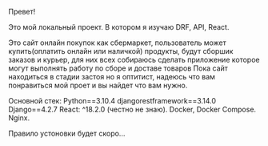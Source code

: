 Превет!

Это мой локальный проект. В котором я изучаю DRF, API, React.

Это сайт онлайн покупок как сбермаркет, пользователь может купить(оплатить онлайн или наличкой) продукты, будут сборшик заказов и курьер, для них всех собираюсь сделать приложение которое могут выполнять работу по сборе и доставе товаров
Пока сайт находиться в стадии застоя но я оптитист, надеюсь что  вам понравиться мой проет и вы найдет что вам нужно.

Основной стек:
Python==3.10.4
djangorestframework==3.14.0
Django==4.2.7
React: ^18.2.0 (честно не знаю).
Docker, Docker Compose.
Nginx.

Правило устоновки будет скоро...
